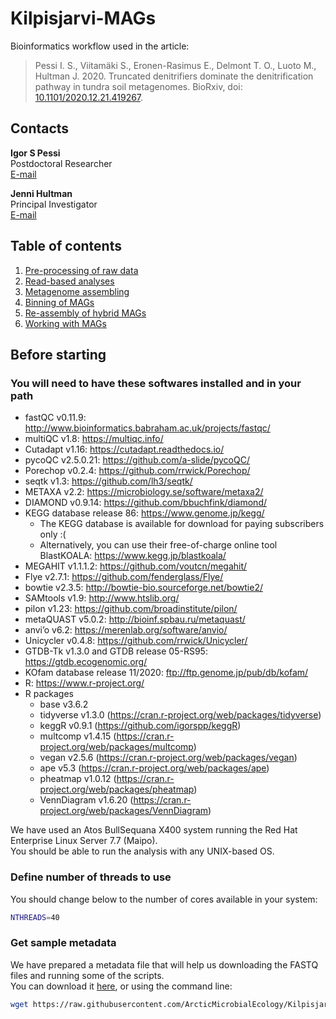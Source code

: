 # Kilpisjarvi-MAGs

Bioinformatics workflow used in the article:

> Pessi I. S.,  Viitamäki S., Eronen-Rasimus E., Delmont T. O., Luoto M., Hultman J. 2020. Truncated denitrifiers dominate the denitrification pathway in tundra soil metagenomes. BioRxiv, doi: [10.1101/2020.12.21.419267](https://doi.org/10.1101/2020.12.21.419267).

## Contacts

**Igor S Pessi**  
Postdoctoral Researcher  
[E-mail](mailto:igor.pessi@helsinki.fi)

**Jenni Hultman**  
Principal Investigator  
[E-mail](mailto:jenni.hultman@helsinki.fi)

## Table of contents

1. [Pre-processing of raw data](https://github.com/ArcticMicrobialEcology/Kilpisjarvi-MAGs/blob/master/01-pre-processing.md)
2. [Read-based analyses](https://github.com/ArcticMicrobialEcology/Kilpisjarvi-MAGs/blob/master/02-read-based.md)
3. [Metagenome assembling](https://github.com/ArcticMicrobialEcology/Kilpisjarvi-MAGs/blob/master/03-assembling.md)
4. [Binning of MAGs](https://github.com/ArcticMicrobialEcology/Kilpisjarvi-MAGs/blob/master/04-MAG-binning.md)
5. [Re-assembly of hybrid MAGs](https://github.com/ArcticMicrobialEcology/Kilpisjarvi-MAGs/blob/master/05-hybrid-assembling.md)
6. [Working with MAGs](https://github.com/ArcticMicrobialEcology/Kilpisjarvi-MAGs/blob/master/06-working-with-MAGs.md)

## Before starting

### You will need to have these softwares installed and in your path

* fastQC v0.11.9: http://www.bioinformatics.babraham.ac.uk/projects/fastqc/
* multiQC v1.8: https://multiqc.info/
* Cutadapt v1.16: https://cutadapt.readthedocs.io/
* pycoQC v2.5.0.21: https://github.com/a-slide/pycoQC/
* Porechop v0.2.4: https://github.com/rrwick/Porechop/
* seqtk v1.3: https://github.com/lh3/seqtk/
* METAXA v2.2: https://microbiology.se/software/metaxa2/
* DIAMOND v0.9.14: https://github.com/bbuchfink/diamond/
* KEGG database release 86: https://www.genome.jp/kegg/
  * The KEGG database is available for download for paying subscribers only :(
  * Alternatively, you can use their free-of-charge online tool BlastKOALA: https://www.kegg.jp/blastkoala/
* MEGAHIT v1.1.1.2: https://github.com/voutcn/megahit/
* Flye v2.7.1: https://github.com/fenderglass/Flye/
* bowtie v2.3.5: http://bowtie-bio.sourceforge.net/bowtie2/
* SAMtools v1.9: http://www.htslib.org/
* pilon v1.23: https://github.com/broadinstitute/pilon/
* metaQUAST v5.0.2: http://bioinf.spbau.ru/metaquast/
* anvi’o v6.2: https://merenlab.org/software/anvio/
* Unicycler v0.4.8: https://github.com/rrwick/Unicycler/
* GTDB-Tk v1.3.0 and GTDB release 05-RS95: https://gtdb.ecogenomic.org/
* KOfam database release 11/2020: ftp://ftp.genome.jp/pub/db/kofam/
* R: https://www.r-project.org/
* R packages
  * base v3.6.2
  * tidyverse v1.3.0 (https://cran.r-project.org/web/packages/tidyverse)
  * keggR v0.9.1 (https://github.com/igorspp/keggR)
  * multcomp v1.4.15 (https://cran.r-project.org/web/packages/multcomp)
  * vegan v2.5.6 (https://cran.r-project.org/web/packages/vegan)
  * ape v5.3 (https://cran.r-project.org/web/packages/ape)
  * pheatmap v1.0.12 (https://cran.r-project.org/web/packages/pheatmap)
  * VennDiagram v1.6.20 (https://cran.r-project.org/web/packages/VennDiagram)

We have used an Atos BullSequana X400 system running the Red Hat Enterprise Linux Server 7.7 (Maipo).  
You should be able to run the analysis with any UNIX-based OS.

### Define number of threads to use

You should change below to the number of cores available in your system:

```bash
NTHREADS=40
```

### Get sample metadata

We have prepared a metadata file that will help us downloading the FASTQ files and running some of the scripts.  
You can download it [here](https://github.com/ArcticMicrobialEcology/Kilpisjarvi-MAGs/blob/master/sample_metadata.tsv), or using the command line:

```bash
wget https://raw.githubusercontent.com/ArcticMicrobialEcology/Kilpisjarvi-MAGs/master/sample_metadata.tsv
```
